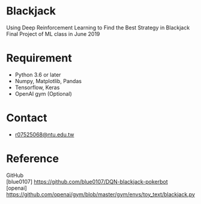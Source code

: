 # Blackjack
Using Deep Reinforcement Learning to Find the Best Strategy in Blackjack <br>
Final Project of ML class in June 2019<br>


# Requirement
- Python 3.6 or later
- Numpy, Matplotlib, Pandas
- Tensorflow, Keras
- OpenAI gym (Optional)

# Contact
- r07525068@ntu.edu.tw

# Reference
GitHub <br>
[blue0107] https://github.com/blue0107/DQN-blackjack-pokerbot <br>
[openai] https://github.com/openai/gym/blob/master/gym/envs/toy_text/blackjack.py <br>
